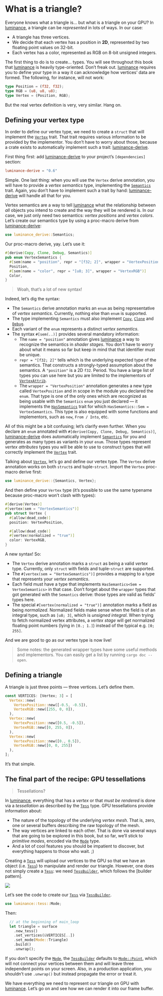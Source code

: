 # What is a triangle?

Everyone knows what a triangle is… but what is a triangle on your GPU? In [luminance], a triangle
can be _represented_ in lots of ways. In our case:

- A triangle has three vertices.
- We decide that each vertex has a position in **2D**, represented by two floating point values on
  32-bit.
- Each vertex has a color, represented as RGB on 8-bit unsigned integers.

The first thing to do is to create… types. You will see throughout this book that [luminance] is
heavily type-oriented. Don’t freak out. [luminance] requires you to define your type in a way it can
acknowledge how vertices’ data are formed. The following, for instance, will not work:

```rust
type Position = (f32, f32);
type RGB = (u8, u8, u8);
type Vertex = (Position, RGB);
```

But the real vertex definition is very, very similar. Hang on.

## Defining your vertex type

In order to define our vertex type, we need to create a `struct` that will implement the [`Vertex`]
trait. That trait requires various information to be provided by the implementor. You don’t have
to worry about those, because a crate exists to automatically implement such a trait:
[luminance-derive].

First thing first: add [luminance-derive] to your project’s `[dependencies]` section:

```toml
luminance-derive = "0.6"
```

Simple. One last thing: when you will use the `Vertex` derive annotation, you will have to provide
a _vertex semantics_ type, implementing the [`Semantics`] trait. Again, you don’t have to implement
such a trait by hand: [luminance-derive] will handle all that for you.

Vertex semantics are a way to tell [luminance] what the relationship between _all_ objects you
intend to create and the way they will be rendered is. In our case, we just only need two
semantics: _vertex positions_ and _vertex colors_. Let’s create our semantics type by using a
proc-macro derive from [luminance-derive]:

```rust
use luminance_derive::Semantics;
```

Our proc-macro derive, yay. Let’s use it:

```rust
#[derive(Copy, Clone, Debug, Semantics)]
pub enum VertexSemantics {
  #[sem(name = "position", repr = "[f32; 2]", wrapper = "VertexPosition")]
  Position,
  #[sem(name = "color", repr = "[u8; 3]", wrapper = "VertexRGB")]
  Color,
}
```

> Woah, that’s a lot of new syntax!

Indeed, let’s dig the syntax:

- The `Semantics` derive annotation marks an `enum` as being representative of _vertex semantics_.
  Currently, nothing else than `enum` is supported.
- The type implementing `Semantics` must also implement [`Copy`], [`Clone`] and [`Debug`].
- Each variant of the `enum` represents a distinct _vertex semantics_.
- The syntax `#[sem(..)]` provides several mandatory information:
  - The `name = "position"` annotation gives [luminance] a way to recognize the semantics in
    _shader stages_. You don’t have to worry about what it means so far but keep in mind that
    that identifier must be unique.
  - `repr = "[f32; 2]"` tells which is the underlying expected type of the semantics. That
    constructs a strongly-typed assumption about the semantics. A `"position"` is a 2D `f32`.
    Period. You have a large list of types you can use here but you are limited to the implementors
    of [`VertexAttrib`].
  - The `wrapper = "VertexPosition"` annotation generates a new type called `VertexPosition` and
    in scope in the module you declared the `enum`. That type is one of the only ones which are
    recognized as being usable with the `Semantics` `enum` you just declared — it implements the
    [`HasSemantics`] trait for which `HasSemantics::Sem = VertexSemantics`. This type is also
    equipped with some functions and implementors, such as `new`, `From / Into`, etc.

All of this might be a bit confusing; let’s clarify even further. When you declare an `enum`
annotated with `#[derive(Copy, Clone, Debug, Semantics)]`, [luminance-derive] does automatically
implement [`Semantics`] for you and generates as many types as variants in your `enum`. Those types
represent _vertex attributes_ types you will be able to use to construct types that will correctly
implement the [`Vertex`] trait.

Talking about [`Vertex`], let’s go and define our vertex type. The `Vertex` derive annotation works
on both `struct`s and tuple-`struct`. Import the `Vertex` proc-macro derive first:

```rust
use luminance_derive::{Semantics, Vertex};
```

And then define your `Vertex` type (it’s possible to use the same typename because proc-macro won’t
clash with types):

```rust
#[derive(Vertex)]
#[vertex(sem = "VertexSemantics")]
pub struct Vertex {
  #[allow(dead_code)]
  position: VertexPosition,

  #[allow(dead_code)]
  #[vertex(normalized = "true")]
  color: VertexRGB,
}
```

A new syntax! So:

- The `Vertex` derive annotation marks a `struct` as being a valid _vertex_ type. Currently, only
  `struct` with fields and tuple-`struct` are supported.
- The `#[vertex(sem = "VertexSemantics")]` provides a mapping to a type that represents your
  _vertex semantics_.
- Each field must have a type that implements `HasSemantics<Sem = VertexSemantics>` in that case.
  Don’t forget about the `wrapper` types that got generated with the `Semantics` derive: those
  types are valid as fields’ types here.
- The special `#[vertex(normalized = "true")]` annotation marks a field as being _normalized_.
  Normalized fields make sense when the field is of an integral type, such as `[u8; 3]`, which is
  _unsigned integral_. When trying to fetch normalized vertex attributes, a _vertex stage_ will get
  normalized floating point numbers (lying in `[0.; 1.]`) instead of the typical e.g. `[0; 255]`.

And we are good to go as our vertex type is now live!

> Some notes: the generated wrapper types have some useful methods and implementors. You can easily
> get a list by running `cargo doc --open`.

## Defining a triangle

A triangle is just three points — three vertices. Let’s define them.

```rust
const VERTICES: [Vertex; 3] = [
  Vertex::new(
    VertexPosition::new([-0.5, -0.5]),
    VertexRGB::new([255, 0, 0]),
  ),
  Vertex::new(
    VertexPosition::new([0.5, -0.5]),
    VertexRGB::new([0, 255, 0]),
  ),
  Vertex::new(
    VertexPosition::new([0., 0.5]),
    VertexRGB::new([0, 0, 255])
  ),
];
```

It’s that simple.

## The final part of the recipe: GPU tessellations

> Tessellations?

In [luminance], everything that has a _vertex_ or that _must be rendered_ is done via a
_tessellation_ as described by the [`Tess`] type. GPU tessellations provide information about:

- The nature of the topology of the underlying _vertex mesh_. That is, zero, one or several
  buffers describing the raw topology of the mesh.
- The way vertices are linked to each other. That is done via several ways that are going to be
  explored in this book, but so far, we’ll stick to _primitive modes_, encoded via the [`Mode`]
  type.
- And a lot of cool features you should be impatient to discover, but everything happens to those
  who wait. ;)

Creating a [`Tess`] will upload our vertices to the GPU so that we have an object (i.e. [`Tess`]) to
manipulate and render our triangle. However, one does not simply create a [`Tess`]: we need
[`TessBuilder`], which follows the [builder pattern].

![](./imgs/one-does-not-simply-create-tess-without-builder.jpg)

Let’s see the code to create our [`Tess`] via [`TessBuilder`].

```rust
use luminance::tess::Mode;
```

Then:

```rust
  // at the beginning of main_loop
  let triangle = surface
    .new_tess()
    .set_vertices(&VERTICES[..])
    .set_mode(Mode::Triangle)
    .build()
    .unwrap();
```

If you don’t specify the [`Mode`], the [`TessBuilder`] defaults to [`Mode::Point`], which will not
connect your vertices between them and will leave three independent points on your screen. Also,
in a production application, you shouldn’t use `.unwrap()` but instead propagate the error or
treat it.

We have everything we need to represent our triangle on GPU with [luminance]. Let’s go on and see
how we can render it into our frame buffer.

[luminance]: https://crates.io/crates/luminance
[luminance-derive]: https://crates.io/crates/luminance-derive
[`Vertex`]: https://docs.rs/luminance/latest/luminance/vertex/trait.Vertex.html
[`Semantics`]: https://docs.rs/luminance/latest/luminance/vertex/trait.Semantics.html
[`Copy`]: https://doc.rust-lang.org/std/marker/trait.Copy.html
[`Clone`]: https://doc.rust-lang.org/std/clone/trait.Clone.html
[`Debug`]: https://doc.rust-lang.org/std/fmt/trait.Debug.html
[`VertexAttrib`]: https://docs.rs/luminance/latest/luminance/vertex/trait.VertexAttrib.html
[`HasSemantics`]: https://docs.rs/luminance/latest/luminance/vertex/trait.HasSemantics.html
[`Tess`]: https://docs.rs/luminance/latest/luminance/tess/struct.Tess.html
[`TessBuilder`]: https://docs.rs/luminance/latest/luminance/tess/struct.TessBuilder.html
[`Mode`]: https://docs.rs/luminance/latest/luminance/tess/enum.Mode.html
[`Mode::Point`]: https://docs.rs/luminance/latest/luminance/tess/enum.Mode.html#variant.Point
